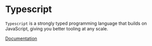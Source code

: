 # Typescript
`Typescript` is a strongly typed programming language that builds on JavaScript, giving you better tooling at any scale.

[Documentation](https://devdocs.io/typescript/)